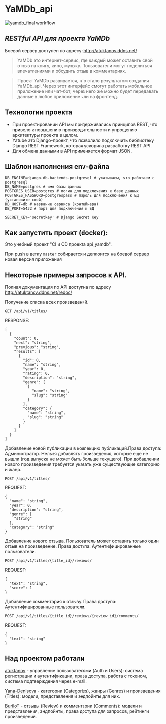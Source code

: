 # YaMDb_api 
![yamdb_final workflow](https://github.com/atuktanov/yamdb_final/workflows/yamdb_final_workflow/badge.svg)
## _RESTful API для проекта YaMDb_
Боевой сервер доступен по адресу: http://atuktanov.ddns.net/

> YaMDb это интернет-сервис, где каждый может оставить свой отзыв на книгу,
кино, музыку. Пользователи могут поделиться впечатлениями и обсудить отзыв
в комментариях.

> Проект YaMDb развивается, что стало результатом создания YaMDb_api.
Через этот интерфейс смогут работать мобильное приложение или чат-бот;
через него же можно будет передавать данные в любое приложение или на фронтенд.

## Технологии проекта

- При проектировании API мы придерживались принципов REST, 
  что привело к повышению производительности и упрощению архитектуры проекта в целом.
- Yatube это Django-проект, что позволило подключить библиотеку Django REST Framework,
  которая ускорила разработку REST API. 
- Для обмена данными в API применяется формат JSON.

## Шаблон наполнения env-файла
```
DB_ENGINE=django.db.backends.postgresql # указываем, что работаем с postgresql
DB_NAME=postgres # имя базы данных
POSTGRES_USER=postgres # логин для подключения к базе данных
POSTGRES_PASSWORD=postgrespass # пароль для подключения к БД (установите свой)
DB_HOST=db # название сервиса (контейнера)
DB_PORT=5432 # порт для подключения к БД

SECRET_KEY='secretkey' # Django Secret Key
```

## Как запустить проект (docker):
Это учебный проект "CI и CD проекта api_yamdb".

При push в ветку `master` собирается и деплоится на боевой сервер новая версия приложения

## Некоторые примеры запросов к API.
Полная документация по API доступна по адресу http://atuktanov.ddns.net/redoc/

Получение списка всех произведений.


``` 
GET /api/v1/titles/
```

RESPONSE:

```
[
  {
    "count": 0,
    "next": "string",
    "previous": "string",
    "results": [
      {
        "id": 0,
        "name": "string",
        "year": 0,
        "rating": 0,
        "description": "string",
        "genre": [
          {
            "name": "string",
            "slug": "string"
          }
        ],
        "category": {
          "name": "string",
          "slug": "string"
        }
      }
    ]
  }
]
```

Добавление новой публикации в коллекцию публикаций.Права доступа: Администратор.
Нельзя добавлять произведения, которые еще не вышли (год выпуска не может быть больше текущего).
При добавлении нового произведения требуется указать уже существующие категорию и жанр.

```
POST /api/v1/titles/
```

REQUEST:

```
{
  "name": "string",
  "year": 0,
  "description": "string",
  "genre": [
    "string"
  ],
  "category": "string"
}
```

Добавление нового отзыва. Пользователь может оставить только один отзыв на произведение.
Права доступа: Аутентифицированные пользователи.


```
POST /api/v1/titles/{title_id}/reviews/
```

REQUEST:

```
{
  "text": "string",
  "score": 1
}
```

Добавление комментария к отзыву.
Права доступа: Аутентифицированные пользователи.

```
POST /api/v1/titles/{title_id}/reviews/{review_id}/comments/
```

REQUEST:

```
{
  "text": "string"
}
```

## Над проектом работали
[atuktanov](https://github.com/atuktanov) - управление пользователями (Auth и Users): система регистрации и аутентификации, права доступа, работа с токеном, система подтверждения через e-mail.

[Yana-Denisova](https://github.com/Yana-Denisova) - категории (Categories), жанры (Genres) и произведения (Titles): модели, представления и эндпойнты для них.

[BuriloT](https://github.com/BuriloT) - отзывы (Review) и комментарии (Comments): модели и представления, эндпойнты, права доступа для запросов, рейтинги произведений.